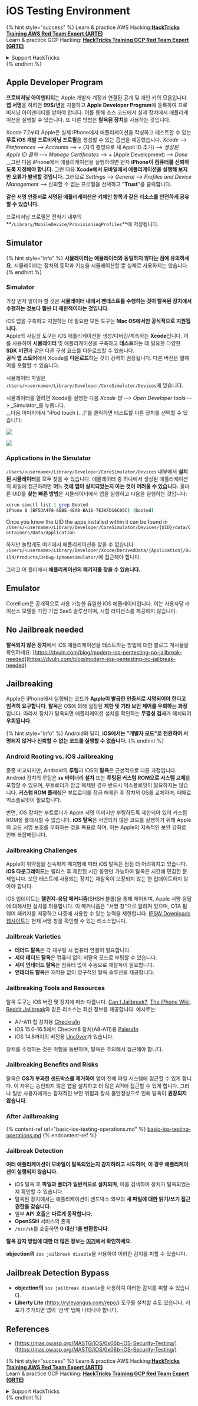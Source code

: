 # iOS Testing Environment

{% hint style="success" %}
Learn & practice AWS Hacking:<img src="../../.gitbook/assets/arte.png" alt="" data-size="line">[**HackTricks Training AWS Red Team Expert (ARTE)**](https://training.hacktricks.xyz/courses/arte)<img src="../../.gitbook/assets/arte.png" alt="" data-size="line">\
Learn & practice GCP Hacking: <img src="../../.gitbook/assets/grte.png" alt="" data-size="line">[**HackTricks Training GCP Red Team Expert (GRTE)**<img src="../../.gitbook/assets/grte.png" alt="" data-size="line">](https://training.hacktricks.xyz/courses/grte)

<details>

<summary>Support HackTricks</summary>

* Check the [**subscription plans**](https://github.com/sponsors/carlospolop)!
* **Join the** 💬 [**Discord group**](https://discord.gg/hRep4RUj7f) or the [**telegram group**](https://t.me/peass) or **follow** us on **Twitter** 🐦 [**@hacktricks\_live**](https://twitter.com/hacktricks\_live)**.**
* **Share hacking tricks by submitting PRs to the** [**HackTricks**](https://github.com/carlospolop/hacktricks) and [**HackTricks Cloud**](https://github.com/carlospolop/hacktricks-cloud) github repos.

</details>
{% endhint %}

## Apple Developer Program

**프로비저닝 아이덴티티**는 Apple 개발자 계정과 연결된 공개 및 개인 키의 모음입니다. **앱 서명**을 하려면 **99$/년**을 지불하고 **Apple Developer Program**에 등록하여 프로비저닝 아이덴티티를 받아야 합니다. 이를 통해 소스 코드에서 실제 장치에서 애플리케이션을 실행할 수 있습니다. 또 다른 방법은 **탈옥된 장치**를 사용하는 것입니다.

Xcode 7.2부터 Apple은 실제 iPhone에서 애플리케이션을 작성하고 테스트할 수 있는 **무료 iOS 개발 프로비저닝 프로필**을 생성할 수 있는 옵션을 제공했습니다. _Xcode_ --> _Preferences_ --> _Accounts_ --> _+_ (자격 증명으로 새 Appli ID 추가) --> _생성된 Apple ID 클릭_ --> _Manage Certificates_ --> _+_ (Apple Development) --> _Done_\
\_\_그런 다음 iPhone에서 애플리케이션을 실행하려면 먼저 **iPhone이 컴퓨터를 신뢰하도록 지정해야 합니다.** 그런 다음 **Xcode에서 모바일에서 애플리케이션을 실행해 보지만 오류가 발생할 것입니다.** 그러므로 _Settings_ --> _General_ --> _Profiles and Device Management_ --> 신뢰할 수 없는 프로필을 선택하고 "**Trust**"를 클릭합니다.

**같은 서명 인증서로 서명된 애플리케이션은 키체인 항목과 같은 리소스를 안전하게 공유할 수 있습니다.**

프로비저닝 프로필은 전화기 내부의 **`/Library/MobileDevice/ProvisioningProfiles`**에 저장됩니다.

## **Simulator**

{% hint style="info" %}
**시뮬레이터는 에뮬레이터와 동일하지 않다는 점에 유의하세요.** 시뮬레이터는 장치의 동작과 기능을 시뮬레이션할 뿐 실제로 사용하지는 않습니다.
{% endhint %}

### **Simulator**

가장 먼저 알아야 할 것은 **시뮬레이터 내에서 펜테스트를 수행하는 것이 탈옥된 장치에서 수행하는 것보다 훨씬 더 제한적이라는 것입니다.**

iOS 앱을 구축하고 지원하는 데 필요한 모든 도구는 **Mac OS에서만 공식적으로 지원됩니다.**\
Apple의 사실상 도구는 iOS 애플리케이션을 생성/디버깅/계측하는 **Xcode**입니다. 이를 사용하여 **시뮬레이터** 및 애플리케이션을 구축하고 **테스트**하는 데 필요한 다양한 **SDK** **버전**과 같은 다른 구성 요소를 다운로드할 수 있습니다.\
**공식 앱 스토어**에서 Xcode를 **다운로드**하는 것이 강력히 권장됩니다. 다른 버전은 맬웨어를 포함할 수 있습니다.

시뮬레이터 파일은 `/Users/<username>/Library/Developer/CoreSimulator/Devices`에 있습니다.

시뮬레이터를 열려면 Xcode를 실행한 다음 _Xcode 탭_ --> _Open Developer tools_ --> _Simulator_를 누릅니다.\
\_\_다음 이미지에서 "iPod touch \[...\]"를 클릭하면 테스트할 다른 장치를 선택할 수 있습니다:

![](<../../.gitbook/assets/image (270).png>)

![](<../../.gitbook/assets/image (520).png>)

### Applications in the Simulator

`/Users/<username>/Library/Developer/CoreSimulator/Devices` 내부에서 **설치된 시뮬레이터**를 모두 찾을 수 있습니다. 에뮬레이터 중 하나에서 생성된 애플리케이션의 파일에 접근하려면 **어느 것에 앱이 설치되었는지 아는 것이 어려울 수 있습니다.** 올바른 UID를 **찾는 빠른 방법**은 시뮬레이터에서 앱을 실행하고 다음을 실행하는 것입니다:
```bash
xcrun simctl list | grep Booted
iPhone 8 (BF5DA4F8-6BBE-4EA0-BA16-7E3AFD16C06C) (Booted)
```
Once you know the UID the apps installed within it can be found in `/Users/<username>/Library/Developer/CoreSimulator/Devices/{UID}/data/Containers/Data/Application`

하지만 놀랍게도 여기에서 애플리케이션을 찾을 수 없습니다. `/Users/<username>/Library/Developer/Xcode/DerivedData/{Application}/Build/Products/Debug-iphonesimulator/`에 접근해야 합니다.

그리고 이 폴더에서 **애플리케이션의 패키지를 찾을 수 있습니다.**

## Emulator

Corellium은 공개적으로 사용 가능한 유일한 iOS 에뮬레이터입니다. 이는 사용자당 라이선스 모델을 가진 기업 SaaS 솔루션이며, 시험 라이선스를 제공하지 않습니다.

## No Jailbreak needed

**탈옥되지 않은 장치**에서 iOS 애플리케이션을 테스트하는 방법에 대한 블로그 게시물을 확인하세요: [https://dvuln.com/blog/modern-ios-pentesting-no-jailbreak-needed](https://dvuln.com/blog/modern-ios-pentesting-no-jailbreak-needed)

## Jailbreaking

Apple은 iPhone에서 실행되는 코드가 **Apple이 발급한 인증서로 서명되어야 한다고 엄격히 요구합니다**. **탈옥**은 OS에 의해 설정된 **제한 및 기타 보안 제어를 우회하는 과정**입니다. 따라서 장치가 탈옥되면 애플리케이션 설치를 확인하는 **무결성 검사**가 패치되어 **우회됩니다**.

{% hint style="info" %}
Android와 달리, **iOS에서는 "개발자 모드"로 전환하여 서명되지 않거나 신뢰할 수 없는 코드를 실행할 수 없습니다.**
{% endhint %}

### Android Rooting vs. iOS Jailbreaking

종종 비교되지만, Android의 **루팅**과 iOS의 **탈옥**은 근본적으로 다른 과정입니다. Android 장치의 루팅은 **`su` 바이너리 설치** 또는 **루팅된 커스텀 ROM으로 시스템 교체**를 포함할 수 있으며, 부트로더가 잠금 해제된 경우 반드시 익스플로잇이 필요하지는 않습니다. **커스텀 ROM 플래싱**은 부트로더를 잠금 해제한 후 장치의 OS를 교체하며, 때때로 익스플로잇이 필요합니다.

반면, iOS 장치는 부트로더가 Apple 서명 이미지만 부팅하도록 제한되어 있어 커스텀 ROM을 플래시할 수 없습니다. **iOS 탈옥**은 서명되지 않은 코드를 실행하기 위해 Apple의 코드 서명 보호를 우회하는 것을 목표로 하며, 이는 Apple의 지속적인 보안 강화로 인해 복잡해집니다.

### Jailbreaking Challenges

Apple이 취약점을 신속하게 패치함에 따라 iOS 탈옥은 점점 더 어려워지고 있습니다. **iOS 다운그레이드**는 릴리스 후 제한된 시간 동안만 가능하여 탈옥은 시간에 민감한 문제입니다. 보안 테스트에 사용되는 장치는 재탈옥이 보장되지 않는 한 업데이트하지 않아야 합니다.

iOS 업데이트는 **챌린지-응답 메커니즘**(SHSH 블롭)을 통해 제어되며, Apple 서명 응답에 대해서만 설치를 허용합니다. 이 메커니즘은 "서명 창"으로 알려져 있으며, OTA 펌웨어 패키지를 저장하고 나중에 사용할 수 있는 능력을 제한합니다. [IPSW Downloads 웹사이트](https://ipsw.me)는 현재 서명 창을 확인할 수 있는 리소스입니다.

### Jailbreak Varieties

* **테더드 탈옥**은 각 재부팅 시 컴퓨터 연결이 필요합니다.
* **세미 테더드 탈옥**은 컴퓨터 없이 비탈옥 모드로 부팅할 수 있습니다.
* **세미 언테더드 탈옥**은 컴퓨터 없이 수동으로 재탈옥이 필요합니다.
* **언테더드 탈옥**은 재적용 없이 영구적인 탈옥 솔루션을 제공합니다.

### Jailbreaking Tools and Resources

탈옥 도구는 iOS 버전 및 장치에 따라 다릅니다. [Can I Jailbreak?](https://canijailbreak.com), [The iPhone Wiki](https://www.theiphonewiki.com), [Reddit Jailbreak](https://www.reddit.com/r/jailbreak/)와 같은 리소스는 최신 정보를 제공합니다. 예시로는:

* A7-A11 칩 장치용 [Checkra1n](https://checkra.in/)
* iOS 15.0-16.5에서 Checkm8 장치(A8-A11)용 [Palera1n](https://palera.in/)
* iOS 14.8까지의 버전용 [Unc0ver](https://unc0ver.dev/)가 있습니다.

장치를 수정하는 것은 위험을 동반하며, 탈옥은 주의해서 접근해야 합니다.

### Jailbreaking Benefits and Risks

탈옥은 **OS가 부과한 샌드박스를 제거하여** 앱이 전체 파일 시스템에 접근할 수 있게 합니다. 이 자유는 승인되지 않은 앱을 설치하고 더 많은 API에 접근할 수 있게 합니다. 그러나 일반 사용자에게는 잠재적인 보안 위험과 장치 불안정성으로 인해 탈옥이 **권장되지 않습니다**.

### **After Jailbreaking**

{% content-ref url="basic-ios-testing-operations.md" %}
[basic-ios-testing-operations.md](basic-ios-testing-operations.md)
{% endcontent-ref %}

### **Jailbreak Detection**

**여러 애플리케이션이 모바일이 탈옥되었는지 감지하려고 시도하며, 이 경우 애플리케이션이 실행되지 않습니다.**

* iOS 탈옥 후 **파일과 폴더가 일반적으로 설치되며**, 이를 검색하여 장치가 탈옥되었는지 확인할 수 있습니다.
* 탈옥된 장치에서는 애플리케이션이 샌드박스 외부의 **새 파일에 대한 읽기/쓰기 접근 권한을 갖습니다.**
* 일부 **API** **호출**은 **다르게 동작합니다.**
* **OpenSSH** 서비스의 존재
* `/bin/sh`를 호출하면 **0 대신 1을 반환합니다.**

**탈옥 감지 방법에 대한 더 많은 정보는** [**여기**](https://www.trustwave.com/en-us/resources/blogs/spiderlabs-blog/jailbreak-detection-methods/)**에서 확인하세요.**

**objection의** `ios jailbreak disable`을 사용하여 이러한 감지를 피할 수 있습니다.

## **Jailbreak Detection Bypass**

* **objection의** `ios jailbreak disable`을 사용하여 이러한 감지를 피할 수 있습니다.
* **Liberty Lite** (https://ryleyangus.com/repo/) 도구를 설치할 수도 있습니다. 리포가 추가되면 앱이 ‘검색’ 탭에 나타나야 합니다.

## References

* [https://mas.owasp.org/MASTG/iOS/0x06b-iOS-Security-Testing/](https://mas.owasp.org/MASTG/iOS/0x06b-iOS-Security-Testing/)

{% hint style="success" %}
Learn & practice AWS Hacking:<img src="../../.gitbook/assets/arte.png" alt="" data-size="line">[**HackTricks Training AWS Red Team Expert (ARTE)**](https://training.hacktricks.xyz/courses/arte)<img src="../../.gitbook/assets/arte.png" alt="" data-size="line">\
Learn & practice GCP Hacking: <img src="../../.gitbook/assets/grte.png" alt="" data-size="line">[**HackTricks Training GCP Red Team Expert (GRTE)**<img src="../../.gitbook/assets/grte.png" alt="" data-size="line">](https://training.hacktricks.xyz/courses/grte)

<details>

<summary>Support HackTricks</summary>

* Check the [**subscription plans**](https://github.com/sponsors/carlospolop)!
* **Join the** 💬 [**Discord group**](https://discord.gg/hRep4RUj7f) or the [**telegram group**](https://t.me/peass) or **follow** us on **Twitter** 🐦 [**@hacktricks\_live**](https://twitter.com/hacktricks\_live)**.**
* **Share hacking tricks by submitting PRs to the** [**HackTricks**](https://github.com/carlospolop/hacktricks) and [**HackTricks Cloud**](https://github.com/carlospolop/hacktricks-cloud) github repos.

</details>
{% endhint %}
